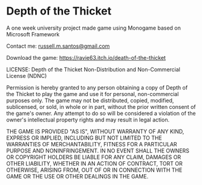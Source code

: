 # Depth of the Thicket
 A one week university project made game using Monogame based on Microsoft Framework

Contact me: russell.m.santos@gmail.com

Download the game: https://ravie63.itch.io/death-of-the-thicket

LICENSE: Depth of the Thicket Non-Distribution and Non-Commercial License (NDNC)

Permission is hereby granted to any person obtaining a copy of Depth of the Thicket to play the game and use it for personal, non-commercial purposes only. The game may not be distributed, copied, modified, sublicensed, or sold, in whole or in part, without the prior written consent of the game's owner. Any attempt to do so will be considered a violation of the owner's intellectual property rights and may result in legal action.

THE GAME IS PROVIDED "AS IS", WITHOUT WARRANTY OF ANY KIND, EXPRESS OR IMPLIED, INCLUDING BUT NOT LIMITED TO THE WARRANTIES OF MERCHANTABILITY, FITNESS FOR A PARTICULAR PURPOSE AND NONINFRINGEMENT. IN NO EVENT SHALL THE OWNERS OR COPYRIGHT HOLDERS BE LIABLE FOR ANY CLAIM, DAMAGES OR OTHER LIABILITY, WHETHER IN AN ACTION OF CONTRACT, TORT OR OTHERWISE, ARISING FROM, OUT OF OR IN CONNECTION WITH THE GAME OR THE USE OR OTHER DEALINGS IN THE GAME.
